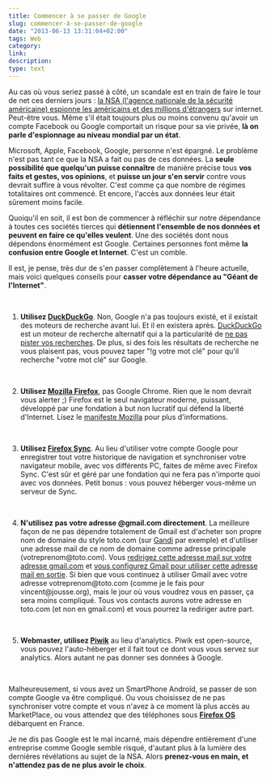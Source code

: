 ```yaml
---
title: Commencer à se passer de Google
slug: commencer-à-se-passer-de-google
date: "2013-06-13 13:31:04+02:00"
tags: Web
category: 
link: 
description: 
type: text
---
```


<p><p>Au cas où vous seriez passé à côté, un scandale est en train de faire le tour de net ces derniers jours : <a href="http://www.numerama.com/magazine/26171-prism-la-nsa-a-acces-aux-donnees-de-tous-les-geants-du-web.html">la NSA (l'agence nationale de la sécurité américaine) espionne les américains et des millions d'étrangers</a> sur internet. Peut-être vous. Même s'il était toujours plus ou moins convenu qu'avoir un compte Facebook ou Google comportait un risque pour sa vie privée, <strong>là on parle d'espionnage au niveau mondial par un état</strong>.</p></p>
<!-- TEASER_END -->
<p><p>Microsoft, Apple, Facebook, Google, personne n'est épargné. Le problème n'est pas tant ce que la NSA a fait ou pas de ces données. La <strong>seule possibilité que quelqu'un puisse connaître</strong> de manière précise tous <strong>vos faits et gestes, vos opinions</strong>, et <strong>puisse un jour s'en servir</strong> contre vous devrait suffire à vous révolter. C'est comme ça que nombre de régimes totalitaires ont commencé. Et encore, l'accès aux données leur était sûrement moins facile.</p></p>

<p><p>Quoiqu'il en soit, il est bon de commencer à réfléchir sur notre dépendance à toutes ces sociétés tierces qui <strong>détiennent l'ensemble de nos données et peuvent en faire ce qu'elles veulent</strong>. Une des sociétés dont nous dépendons énormément est Google. Certaines personnes font même <strong>la confusion entre Google et Internet</strong>. C'est un comble.</p></p>

<p><p>Il est, je pense, très dur de s'en passer complètement à l'heure actuelle, mais voici quelques conseils pour <strong>casser votre dépendance au "Géant de l'Internet"</strong>.</p></p>

<p><ol><br /><li><p><strong>Utilisez <a href="http://duckduckgo.com">DuckDuckGo</a></strong>. Non, Google n'a pas toujours existé, et il existait des moteurs de recherche avant lui. Et il en existera après. <a href="http://duckduckgo.com">DuckDuckGo</a> est un moteur de recherche alternatif qui a la particularité de <a href="http://donttrack.us/">ne pas pister vos recherches</a>. De plus, si des fois les résultats de recherche ne vous plaisent pas, vous pouvez taper "!g votre mot clé" pour qu'il recherche "votre mot clé" sur Google.</p></li><br /><li><p><strong>Utilisez <a href="http://www.mozilla.org/fr/firefox/new/">Mozilla Firefox</a></strong>, pas Google Chrome. Rien que le nom devrait vous alerter ;) Firefox est le seul navigateur moderne, puissant, développé par une fondation à but non lucratif qui défend la liberté d'Internet. Lisez le <a href="http://www.mozilla.org/fr/firefox/new/">manifeste Mozilla</a> pour plus d'informations.</p></li><br /><li><p><strong>Utilisez <a href="https://support.mozilla.org/fr/kb/firefox-sync-emporter-infos-perso">Firefox Sync</a></strong>. Au lieu d'utiliser votre compte Google pour enregistrer tout votre historique de navigation et synchroniser votre navigateur mobile, avec vos différents PC, faites de même avec Firefox Sync. C'est sûr et géré par une fondation qui ne fera pas n'importe quoi avec vos données. Petit bonus : vous pouvez héberger vous-même un serveur de Sync.</p></li><br /><li><p><strong>N'utilisez pas votre adresse @gmail.com directement</strong>. La meilleure façon de ne pas dépendre totalement de Gmail est d'acheter son propre nom de domaine du style toto.com (sur <a href="http://gandi.net">Gandi</a> par exemple) et d'utiliser une adresse mail de ce nom de domaine comme adresse principale (votreprenom@toto.com). Vous <a href="http://wiki.gandi.net/fr/mail/create-email-forward">redirigez cette adresse mail sur votre adresse gmail.com</a> et <a href="https://support.google.com/mail/answer/22370?hl=fr">vous configurez Gmail pour utiliser cette adresse mail en sortie</a>. Si bien que vous continuez à utiliser Gmail avec votre adresse votreprenom@toto.com (comme je le fais pour vincent@jousse.org), mais le jour où vous voudrez vous en passer, ça sera moins compliqué. Tous vos contacts aurons votre adresse en toto.com (et non en gmail.com) et vous pourrez la rediriger autre part.</p></li><br /><li><p><strong>Webmaster, utilisez <a href="http://piwik.org">Piwik</a></strong> au lieu d'analytics. Piwik est open-source, vous pouvez l'auto-héberger et il fait tout ce dont vous vous servez sur analytics. Alors autant ne pas donner ses données à Google.</p></li><br /></ol></p>

<p><p>Malheureusement, si vous avez un SmartPhone Androïd, se passer de son compte Google va être compliqué. Ou vous choisissez de ne pas synchroniser votre compte et vous n'avez à ce moment là plus accès au MarketPlace, ou vous attendez que des téléphones sous <strong><a href="http://www.mozilla.org/fr/firefox/partners/">Firefox OS</a></strong> débarquent en France.</p></p>

<p><p>Je ne dis pas Google est le mal incarné, mais dépendre entièrement d'une entreprise comme Google semble risqué, d'autant plus à la lumière des dernières révélations au sujet de la NSA. Alors <strong>prenez-vous en main, et n'attendez pas de ne plus avoir le choix</strong>.</p></p>
